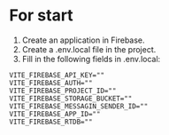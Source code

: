 # For start

1. Create an application in Firebase.
2. Create a .env.local file in the project.
3. Fill in the following fields in .env.local:

```.env.local
VITE_FIREBASE_API_KEY=""
VITE_FIREBASE_AUTH=""
VITE_FIREBASE_PROJECT_ID=""
VITE_FIREBASE_STORAGE_BUCKET=""
VITE_FIREBASE_MESSAGIN_SENDER_ID=""
VITE_FIREBASE_APP_ID=""
VITE_FIREBASE_RTDB=""
```

